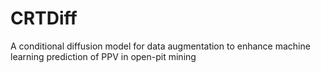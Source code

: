 # CRTDiff
A conditional diffusion model for data augmentation to enhance machine learning prediction of PPV in open-pit mining
